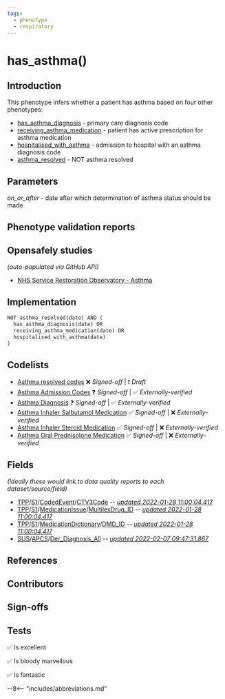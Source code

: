 ```yaml
---
tags:
  - phenotype
  - respiratory
---
```


# has_asthma()

## Introduction
This phenotype infers whether a patient has asthma based on four other phenotypes:

* [has_asthma_diagnosis](./has_asthma_diagnosis.md) - primary care diagnosis code
* [receiving_asthma_medication](./receiving_asthma_medication.md) - patient has active prescription for asthma medication
* [hospitalised_with_asthma](./hospitalised_with_asthma.md) - admission to hospital with an asthma diagnosis code
* [asthma_resolved](./asthma_resolved.md) - NOT asthma resolved

## Parameters
*on_or_after* - date after which determination of asthma status should be made
## Phenotype validation reports

## Opensafely studies
_(auto-populated via GitHub API)_

* [NHS Service Restoration Observatory - Asthma](https://github.com/opensafely/asthma_sro)

## Implementation

```py
NOT asthma_resolved(date) AND (
  has_asthma_diagnosis(date) OR
  receiving_asthma_medication(date) OR
  hospitalised_with_asthma(date)
)
```

## Codelists
* [Asthma resolved codes](https://www.opencodelists.org/builder/132f9e70/) ❌ _Signed-off_ | ❗ _Draft_
* [Asthma Admission Codes](https://www.opencodelists.org/codelist/primis-covid19-vacc-uptake/astadm/) ❓ _Signed-off_ | ✅ _Externally-verified_
* [Asthma Diagnosis](https://www.opencodelists.org/codelist/opensafely/asthma-diagnosis-snomed/) ❓ _Signed-off_ | ✅ _Externally-verified_
* [Asthma Inhaler Salbutamol Medication](https://www.opencodelists.org/codelist/opensafely/asthma-inhaler-salbutamol-medication/) ✅ _Signed-off_ | ❌ _Externally-verified_
* [Asthma Inhaler Steroid Medication](https://www.opencodelists.org/codelist/opensafely/asthma-inhaler-steroid-medication/2020-04-15/) ✅ _Signed-off_ | ❌ _Externally-verified_
* [Asthma Oral Prednisolone Medication](https://www.opencodelists.org/codelist/opensafely/asthma-oral-prednisolone-medication/2020-04-27/) ✅ _Signed-off_ | ❌ _Externally-verified_

## Fields
*(Ideally these would link to data quality reports to each dataset/source/field)*

* [TPP](https://docs.opensafely.org/dataset-systmone/)/[S1](https://reports.opensafely.org/reports/opensafely-tpp-database-schema/#Data-sources)/[CodedEvent](https://reports.opensafely.org/reports/opensafely-tpp-database-schema/#CodedEvent)/[CTV3Code]()  --  _[updated 2022-01-28 11:00:04.417](https://reports.opensafely.org/reports/opensafely-tpp-database-builds/#Import-dates-and-date-coverage-for-OpenSAFELY-TPP-data-sources)_
* [TPP](https://docs.opensafely.org/dataset-systmone/)/[S1](https://reports.opensafely.org/reports/opensafely-tpp-database-schema/#Data-sources)/[MedicationIssue](https://reports.opensafely.org/reports/opensafely-tpp-database-schema/#MedicationIssue)/[MultilexDrug_ID]()  --  _[updated 2022-01-28 11:00:04.417](https://reports.opensafely.org/reports/opensafely-tpp-database-builds/#Import-dates-and-date-coverage-for-OpenSAFELY-TPP-data-sources)_
* [TPP](https://docs.opensafely.org/dataset-systmone/)/[S1](https://reports.opensafely.org/reports/opensafely-tpp-database-schema/#Data-sources)/[MedicationDictionary](https://reports.opensafely.org/reports/opensafely-tpp-database-schema/#MedicationDictionary)/[DMD_ID]()  --  _[updated 2022-01-28 11:00:04.417](https://reports.opensafely.org/reports/opensafely-tpp-database-builds/#Import-dates-and-date-coverage-for-OpenSAFELY-TPP-data-sources)_
* [SUS](https://docs.opensafely.org/dataset-apc/)/[APCS](https://reports.opensafely.org/reports/opensafely-tpp-database-schema/#Data-sources)/[Der_Diagnosis_All]()  --  _[updated 2022-02-07 09:47:31.867](https://reports.opensafely.org/reports/opensafely-tpp-database-builds/#Import-dates-and-date-coverage-for-OpenSAFELY-TPP-data-sources)_
## References

## Contributors

## Sign-offs

## Tests

✅ Is excellent

✅ Is bloody marvellous

✅ Is fantastic

--8<-- "includes/abbreviations.md"
